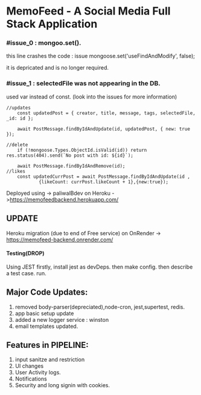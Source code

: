 # MemoFeed - A Social Media Full Stack Application

### #issue_0 : mongoo.set().
this line crashes the code : issue
mongoose.set('useFindAndModify', false);

it is depricated and is no longer required.

### #issue_1 : selectedFile was not appearing in the DB.
used var instead of const. (look into the issues for more information)

```
//updates
    const updatedPost = { creator, title, message, tags, selectedFile, _id: id };

    await PostMessage.findByIdAndUpdate(id, updatedPost, { new: true });

//delete
    if (!mongoose.Types.ObjectId.isValid(id)) return res.status(404).send(`No post with id: ${id}`);

    await PostMessage.findByIdAndRemove(id);
//likes
    const updatedCurrPost = await PostMessage.findByIdAndUpdate(id , 
            {likeCount: currPost.likeCount + 1},{new:true});
```

Deployed using -> paliwalBdev
on Heroku ->https://memofeedbackend.herokuapp.com/

## UPDATE
Heroku migration (due to end of Free service)
on OnRender -> https://memofeed-backend.onrender.com/ 

#### Testing(DROP)
Using JEST
firstly, install jest as devDeps.
then make config.
then describe a test case.
run.



## Major Code Updates:

1) removed body-parser(depreciated),node-cron, jest,supertest, redis.
2) app basic setup update
3) added a new logger service : winston
4) email templates updated.


## Features in PIPELINE:
1) input sanitze and restriction
2) UI changes
3) User Activity logs.
4) Notifications
5) Security and long signin with cookies.
